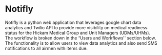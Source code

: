 # Notifly
Notifly is a python web application that leverages google chart data analytics and Twilio API to provide more visibility on medical readiness status for the Hickam Medical Group and Unit Managers (UDMs/UHMs). The workflow is broken down in the “Users and Workflows'' section below. The functionality is to allow users to view data analytics and also send SMS notifications to all airmen with items due.
